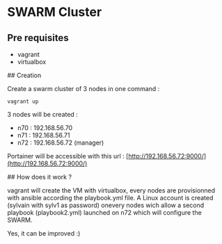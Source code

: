 # SWARM Cluster

## Pre requisites

* vagrant
* virtualbox

## Creation

Create a swarm cluster of 3 nodes in one command :

```
vagrant up
```

3 nodes will be created :

* n70 : 192.168.56.70
* n71 : 192.168.56.71  
* n72 : 192.168.56.72  (manager)


Portainer will be accessible with this url : [http://192.168.56.72:9000/](http://192.168.56.72:9000/)

## How does it work ?

vagrant will create the VM with virtualbox, every nodes are provisionned with ansible according the playbook.yml file.
A Linux account is created (sylvain with sylv1 as password) onevery nodes wich allow a second playbook (playbook2.yml) launched on n72 which will configure the SWARM.

Yes, it can be improved :) 